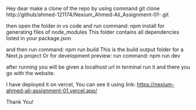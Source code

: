 Hey dear make a clone of the repo by using command 
git clone http://github/ahmed-121174/Nexium_Ahmed-Ali_Assignment-01-.git

then open the folder in vs code
and run command: npm install
for generating files of node_modules
This folder contains all dependencies listed in your package.json

and then run command: npm run build 
This is the build output folder for a Next.js project
Or for development preview: run command: npm run dev

after running you will be given a localhost url in terminal run it and there you go with the website.

I have deployed it on vercel, You can see it using link: https://nexium-ahmed-ali-assignment-01.vercel.app/

Thank You!
